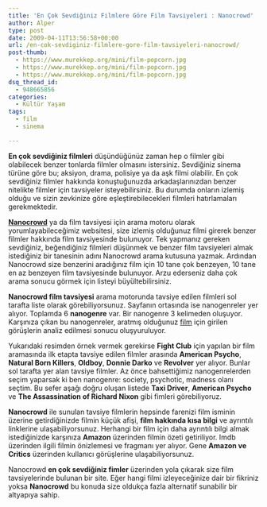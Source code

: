 ```yaml
---
title: 'En Çok Sevdiğiniz Filmlere Göre Film Tavsiyeleri : Nanocrowd'
author: Alper
type: post
date: 2009-04-11T13:56:58+00:00
url: /en-cok-sevdiginiz-filmlere-gore-film-tavsiyeleri-nanocrowd/
post-thumb:
  - https://www.murekkep.org/mini/film-popcorn.jpg
  - https://www.murekkep.org/mini/film-popcorn.jpg
  - https://www.murekkep.org/mini/film-popcorn.jpg
dsq_thread_id:
  - 948665856
categories:
  - Kültür Yaşam
tags:
  - film
  - sinema

---
```

**En çok sevdiğiniz filmleri** düşündüğünüz zaman hep o filmler gibi olabilecek benzer tonlarda filmler olmasını istersiniz. Sevdiğiniz sinema türüne göre bu; aksiyon, drama, polisiye ya da aşk filmi olabilir. En çok sevdiğiniz filmler hakkında konuştuğunuzda arkadaşlarınızdan benzer nitelikte filmler için tavsiyeler isteyebilirsiniz. Bu durumda onların izlemiş olduğu ve sizin zevkinize göre eşleştirebilecekleri filmleri hatırlamaları gerekmektedir. 

**[Nanocrowd][1]** ya da film tavsiyesi için arama motoru olarak yorumlayabileceğimiz websitesi, size izlemiş olduğunuz filmi girerek benzer filmler hakkında film tavsiyesinde bulunuyor. Tek yapmanız gereken sevdiğiniz, beğendiğiniz filmleri düşünmek ve benzer film tavsiyeleri almak istediğiniz bir tanesinin adını Nanocrowd arama kutusuna yazmak. Ardından Nanocrowd size benzerini aradığınız film için 10 tane çok benzeyen, 10 tane en az benzeyen film tavsiyesinde bulunuyor. Arzu ederseniz daha çok arama sonucu görmek için listeyi büyültebilirsiniz. <!--more-->

**Nanocrowd film tavsiyesi** arama motorunda tavsiye edilen filmleri sol tarafta liste olarak görebiliyorsunuz. Sayfanın ortasında ise nanogenreler yer alıyor. Toplamda 6 **nanogenre** var. Bir nanogenre 3 kelimeden oluşuyor. Karşınıza çıkan bu nanogenreler, aratmış olduğunuz [film][2] için girilen görüşlerin analiz edilmesi sonucu oluşyuruluyor. 

Yukarıdaki resimden örnek vermek gerekirse **Fight Club** için yapılan bir film aramasında ilk etapta tavsiye edilen filmler arasında **American Psycho**, **Natural Born Killers**, **Oldboy**, **Donnie Darko** ve **Revolver** yer alıyor. Bunlar sol tarafta yer alan tavsiye filmler. Az önce bahsettiğimiz nanogenrelerden seçim yaparsak ki ben nanogenre: society, psychotic, madness olanı seçtim. Bu sefer aşağı doğru oluşan listede **Taxi Driver**, **American Psycho** ve **The Assassination of Richard Nixon** gibi fimleri görebiliyoruz. 

**Nanocrowd** ile sunulan tavsiye filmlerin hepsinde farenizi film isminin üzerine getirdiğinizde filmin küçük afişi, **film hakkında kısa bilgi** ve ayrıntılı linklerine ulaşabiliyorsunuz. Herhangi bir film için daha ayrıntılı bilgi almak istediğinizde karşınıza **Amazon** üzerinden filmin özeti getiriliyor. Imdb üzerinden ilgili filmin önizlemesi ve fragmanı yer alıyor. Gene **Amazon ve Critics** üzerinden kullanıcı görüşlerine ulaşabiliyorsunuz.

Nanocrowd **en çok sevdiğiniz fimler** üzerinden yola çıkarak size film tavsiyelerinde bulunan bir site. Eğer hangi filmi izleyeceğinize dair bir fikriniz yoksa **Nanocrowd** bu konuda size oldukça fazla alternatif sunabilir bir altyapıya sahip.

 [1]: https://www.nanocrowd.com/
 [2]: https://www.murekkep.org/etiket/film